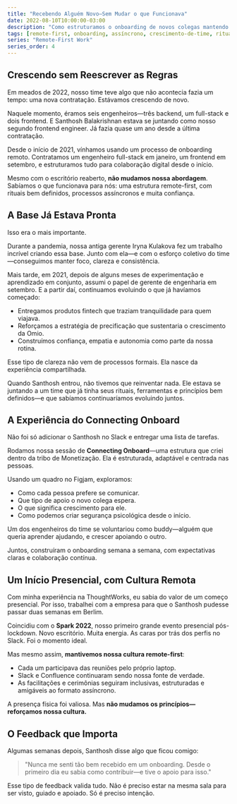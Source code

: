 ```yaml
---
title: "Recebendo Alguém Novo—Sem Mudar o que Funcionava"
date: 2022-08-10T10:00:00-03:00
description: "Como estruturamos o onboarding de novos colegas mantendo nossa cultura remote-first, com rituais claros e experiências conectadas que funcionam tanto presencial quanto digitalmente."
tags: [remote-first, onboarding, assíncrono, crescimento-de-time, rituais]
series: "Remote-First Work"
series_order: 4
---
```


## Crescendo sem Reescrever as Regras

Em meados de 2022, nosso time teve algo que não acontecia fazia um tempo: uma nova contratação. Estávamos crescendo de novo.

Naquele momento, éramos seis engenheiros—três backend, um full-stack e dois frontend. E Santhosh Balakrishnan estava se juntando como nosso segundo frontend engineer. Já fazia quase um ano desde a última contratação.

Desde o início de 2021, vínhamos usando um processo de onboarding remoto. Contratamos um engenheiro full-stack em janeiro, um frontend em setembro, e estruturamos tudo para colaboração digital desde o início.

Mesmo com o escritório reaberto, **não mudamos nossa abordagem**. Sabíamos o que funcionava para nós: uma estrutura remote-first, com rituais bem definidos, processos assíncronos e muita confiança.

## A Base Já Estava Pronta

Isso era o mais importante.

Durante a pandemia, nossa antiga gerente Iryna Kulakova fez um trabalho incrível criando essa base. Junto com ela—e com o esforço coletivo do time—conseguimos manter foco, clareza e consistência.

Mais tarde, em 2021, depois de alguns meses de experimentação e aprendizado em conjunto, assumi o papel de gerente de engenharia em setembro. E a partir daí, continuamos evoluindo o que já havíamos começado:

- Entregamos produtos fintech que traziam tranquilidade para quem viajava.
- Reforçamos a estratégia de precificação que sustentaria o crescimento da Omio.
- Construímos confiança, empatia e autonomia como parte da nossa rotina.

Esse tipo de clareza não vem de processos formais. Ela nasce da experiência compartilhada.

Quando Santhosh entrou, não tivemos que reinventar nada. Ele estava se juntando a um time que já tinha seus rituais, ferramentas e princípios bem definidos—e que sabíamos continuaríamos evoluindo juntos.

## A Experiência do Connecting Onboard

Não foi só adicionar o Santhosh no Slack e entregar uma lista de tarefas.

Rodamos nossa sessão de **Connecting Onboard**—uma estrutura que criei dentro da tribo de Monetização. Ela é estruturada, adaptável e centrada nas pessoas.

Usando um quadro no Figjam, exploramos:

- Como cada pessoa prefere se comunicar.
- Que tipo de apoio o novo colega espera.
- O que significa crescimento para ele.
- Como podemos criar segurança psicológica desde o início.

Um dos engenheiros do time se voluntariou como buddy—alguém que queria aprender ajudando, e crescer apoiando o outro.

Juntos, construíram o onboarding semana a semana, com expectativas claras e colaboração contínua.

## Um Início Presencial, com Cultura Remota

Com minha experiência na ThoughtWorks, eu sabia do valor de um começo presencial. Por isso, trabalhei com a empresa para que o Santhosh pudesse passar duas semanas em Berlim.

Coincidiu com o **Spark 2022**, nosso primeiro grande evento presencial pós-lockdown. Novo escritório. Muita energia. As caras por trás dos perfis no Slack. Foi o momento ideal.

Mas mesmo assim, **mantivemos nossa cultura remote-first**:

- Cada um participava das reuniões pelo próprio laptop.
- Slack e Confluence continuaram sendo nossa fonte de verdade.
- As facilitações e cerimônias seguiram inclusivas, estruturadas e amigáveis ao formato assíncrono.

A presença física foi valiosa. Mas **não mudamos os princípios—reforçamos nossa cultura.**

## O Feedback que Importa

Algumas semanas depois, Santhosh disse algo que ficou comigo:

> "Nunca me senti tão bem recebido em um onboarding. Desde o primeiro dia eu sabia como contribuir—e tive o apoio para isso."

Esse tipo de feedback valida tudo.
Não é preciso estar na mesma sala para ser visto, guiado e apoiado.
Só é preciso intenção.
